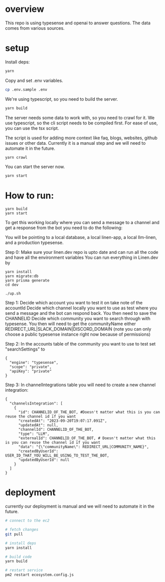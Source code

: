 # overview

This repo is using typesense and openai to answer questions. The data comes from various sources.

# setup

Install deps:

```bash
yarn
```

Copy and set .env variables.

```bash
cp .env.sample .env
```

We're using typescript, so you need to build the server.

```bash
yarn build
```

The server needs some data to work with, so you need to crawl for it. We use typescript,
so the cli script needs to be compiled first. For ease of use, you can use the tsx script.

The script is used for adding more context like faq, blogs, websites, github issues or other data.
Currently it is a manual step and we will need to automate it in the future.

```bash
yarn crawl
```

You can start the server now.

```bash
yarn start
```

# How to run:

```
yarn build
yarn start
```

To get this working locally where you can send a message to a channel and get a response from the bot you need to do the following:

You will be pointing to a local database, a local linen-app, a local llm-linen, and a production typesense.

Step 0:
Make sure your linen.dev repo is upto date and can run all the code and have all the environment variables
You can run everything in Linen.dev by

```
yarn install
yarn migrate:db
yarn prisma generate
cd dev

./up.sh
```

Step 1:
Decide which account you want to test it on take note of the accountId
Decide which channel locally you want to use as test where you send a message and the bot can respond back. You then need to save the CHANNELID
Decide which community you want to search through with typesense. You then will need to get the communityName either REDIRECT_URL|SLACK_DOMAIN|DISCORD_DOMAIN (note you can only choose a public typesense instance right now because of permissions)

Step 2:
In the accounts table of the community you want to use to test set "searchSettings" to

```
{
  "engine": "typesense",
  "scope": "private",
  "apiKey": "private"
}
```

Step 3:
In channelIntegrations table you will need to create a new channel integration:

```
{
  "channelsIntegration": [
    {
      "id": CHANNELID_OF_THE_BOT, #Doesn't matter what this is you can reuse the channel id if you want
      "createdAt": "2023-09-20T19:07:17.091Z",
      "updatedAt": null,
      "channelId": CHANNELID_OF_THE_BOT,
      "type": "LLM",
      "externalId": CHANNELID_OF_THE_BOT, # Doesn't matter what this is you can reuse the channel id if you want
      "data": "{\"communityName\": REDIRECT_URL|COMMUNITY_NAME}",
      "createdByUserId": USER_ID_THAT_YOU_WILL_BE_USING_TO_TEST_THE_BOT,
      "updatedByUserId": null
    }
  ]
}
```

# deployment

currently our deployment is manual and we will need to automate it in the future.

```bash
# connect to the ec2

# fetch changes
git pull

# install deps
yarn install

# build code
yarn build

# restart service
pm2 restart ecosystem.config.js
```
